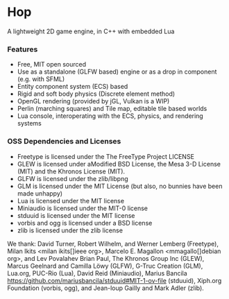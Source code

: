 # Hop

A lightweight 2D game engine, in C++ with embedded Lua

### Features

- Free, MIT open sourced
- Use as a standalone (GLFW based) engine or as a drop in component (e.g. with SFML)
- Entity component system (ECS) based
- Rigid and soft body physics (Discrete element method)
- OpenGL rendering (provided by jGL, Vulkan is a WIP) 
- Perlin (marching squares) and Tile map, editable tile based worlds
- Lua console, interoperating with the ECS, physics, and rendering systems

### OSS Dependencies and Licenses

- Freetype is licensed under the The FreeType Project LICENSE
- GLEW is licensed under aModified BSD License, the Mesa 3-D License (MIT) and the Khronos License (MIT).
- GLFW is licensed under the zlib/libpng 
- GLM is licensed under the MIT License (but also, no bunnies have been made unhappy)
- Lua is licensed under the MIT license
- Miniaudio is licensed under the MIT-0 license
- stduuid is licensed under the MIT license
- vorbis and ogg is licensed under a BSD license
- zlib is licensed under the zlib license

We thank: David Turner, Robert Wilhelm, and Werner Lemberg (Freetype), Milan Ikits <milan ikits[]ieee org>, Marcelo E. Magallon <mmagallo[]debian org>, and Lev Povalahev Brian Paul, The Khronos Group Inc (GLEW), Marcus Geelnard and Camilla Löwy (GLFW), G-Truc Creation (GLM), Lua.org, PUC-Rio (Lua), David Reid (Miniaudio), Marius Bancila https://github.com/mariusbancila/stduuid#MIT-1-ov-file (stduuid), Xiph.org Foundation (vorbis, ogg), and Jean-loup Gailly and Mark Adler (zlib).
